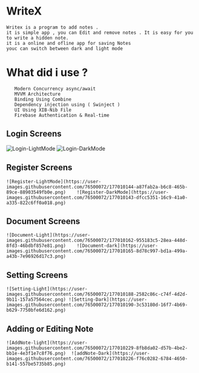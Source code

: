 # WriteX
    
    Writex is a program to add notes .
    it is simple app , you can Edit and remove notes . It is easy for you to write a hidden note. 
    it is a online and ofline app for saving Notes
    youc can switch between dark and light mode



# What did i use ? 

       
       Modern Concurrency async/await
       MVVM Architecture 
       Binding Using Combine
       Dependency injection using ( Swinject )
       UI Using XIB-Nib File 
       Firebase Authentication & Real-time


## Login Screens 


   ![Login-LightMode](https://user-images.githubusercontent.com/76500072/177010056-9e49b555-c8ab-4e05-b043-f500aa33d730.png)         ![Login-DarkMode](https://user-images.githubusercontent.com/76500072/177010059-f5cf452c-02aa-4242-af27-8f0674d26cf7.png)

## Register Screens


    ![Register-LightMode](https://user-images.githubusercontent.com/76500072/177010144-a87fab2a-b6c8-465b-89ce-88903549fb0e.png)    ![Register-DarkMode](https://user-images.githubusercontent.com/76500072/177010143-dfcc5351-16c9-41a0-a335-822c6ff0a018.png)
    
    
## Document Screens

    
    ![Document-Light](https://user-images.githubusercontent.com/76500072/177010162-955183c5-28ea-448d-8fd3-46bdbf857e81.png)    ![Document-dark](https://user-images.githubusercontent.com/76500072/177010165-8d78c997-bd1a-499a-a43b-7e96926d17c3.png)




## Setting Screens

    ![Setting-Light](https://user-images.githubusercontent.com/76500072/177010188-2582c86c-c74f-4d2d-9b11-157a57564cec.png) ![Setting-Dark](https://user-images.githubusercontent.com/76500072/177010190-3c53180d-16f7-4b69-b629-7750bfe6d162.png)




## Adding or Editing Note

    ![AddNote-light](https://user-images.githubusercontent.com/76500072/177010229-8fb8da02-d57b-4be2-bb1e-4e3f1e7c8f76.png)  ![addNote-Dark](https://user-images.githubusercontent.com/76500072/177010226-f76c0282-6784-4650-b141-557be5735b85.png)












